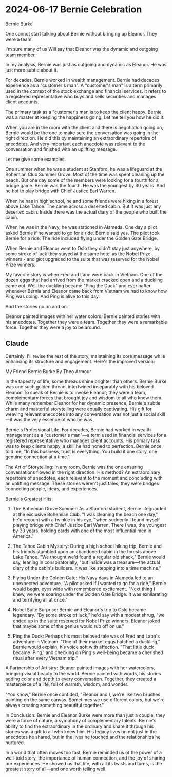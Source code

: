 # 2024-06-17 Bernie Celebration

Bernie Burke

One cannot start talking about Bernie without bringing up Eleanor. They were a team.

I'm sure many of us Will say that Eleanor was the dynamic and outgoing team member.

In my analysis, Bernie was just as outgoing and dynamic as Eleanor. He was just more subtle about it.

For decades, Bernie worked in wealth management. Bernie had decades experience as a "customer's man". A "customer's man" is a term primarily used in the context of the stock exchange and financial services. It refers to a registered representative who buys and sells securities and manages client accounts.

The primary task as a "customer's man is to keep the client happy. Bernie was a master at keeping the happiness going. Let me tell you how he did it.

When you are in the room with the client and there is negotiation going on, Bernie would be the one to make sure the conversation was going in the right direction. He did this by maintaining an extraordinary repertoire of anecdotes. And very important each anecdote was relevant to the conversation and finished with an uplifting message.

Let me give some examples.

One summer when he was a student at Stanford, he was a lifeguard at the Bohemian Club Summer Grove. Most of the time was spent cleaning up the beach. But one day some of the members were looking for a fourth for a bridge game. Bernie was the fourth. He was the youngest by 30 years. And he hot to play bridge with Chief Justice Earl Warren.

When he has in high school, he and some friends were hiking in a forest above Lake Tahoe. The came across a deserted cabin. But it was just any deserted cabin. Inside there was the actual diary of the people who built the cabin.

When he was in the Navy, he was stationed in Alameda. One day a pilot asked Bernie if he wanted to go for a ride. Bernie said yes. The pilot took Bernie for a ride. The ride included flying under the Golden Gate Bridge.

When Bernie and Eleanor went to Oslo they didn't stay just anywhere, by some stroke of luck they stayed at the same hotel as the Nobel Prize winners - and giot upgraded to the suite that was reserved for the Nobel Prize winners.

My favorite story is when Fred and Laon were back in Vietnam. One of the dozen eggs that had arrived from the market cracked open and a duckling came out. Well the duckling became "Ping the Duck" and ever hafter whenever Bernia and Eleanor came back from Vietnam we had to know how Ping was doing. And Ping is alive to this day.

And the stories go on and on.

Eleanor painted images with her water colors. Bernie painted stories with his anecdotes. Together they were a team. Together they were a remarkable force. Together they were a joy to be around.


## Claude

Certainly. I'll revise the rest of the story, maintaining its core message while enhancing its structure and engagement. Here's the improved version:

My Friend Bernie Burke
By Theo Armour

In the tapestry of life, some threads shine brighter than others. Bernie Burke was one such golden thread, intertwined inseparably with his beloved Eleanor. To speak of Bernie is to invoke Eleanor; they were a team, complementary forces that brought joy and wisdom to all who knew them. While many remember Eleanor for her dynamic presence, Bernie's subtle charm and masterful storytelling were equally captivating. His gift for weaving relevant anecdotes into any conversation was not just a social skill—it was the very essence of who he was.

Bernie's Professional Life:
For decades, Bernie had worked in wealth management as a "customer's man"—a term used in financial services for a registered representative who manages client accounts. His primary task was to keep clients happy, a skill he had honed to perfection. Bernie once told me, "In this business, trust is everything. You build it one story, one genuine connection at a time."

The Art of Storytelling:
In any room, Bernie was the one ensuring conversations flowed in the right direction. His method? An extraordinary repertoire of anecdotes, each relevant to the moment and concluding with an uplifting message. These stories weren't just tales; they were bridges connecting people, ideas, and experiences.

Bernie's Greatest Hits:

1. The Bohemian Grove Summer: As a Stanford student, Bernie lifeguarded at the exclusive Bohemian Club. "I was cleaning the beach one day," he'd recount with a twinkle in his eye, "when suddenly I found myself playing bridge with Chief Justice Earl Warren. There I was, the youngest by 30 years, holding cards with one of the most influential men in America."

2. The Tahoe Cabin Mystery: During a high school hiking trip, Bernie and his friends stumbled upon an abandoned cabin in the forests above Lake Tahoe. "We thought we'd found a regular old shack," Bernie would say, leaning in conspiratorially, "but inside was a treasure—the actual diary of the cabin's builders. It was like stepping into a time machine."

3. Flying Under the Golden Gate: His Navy days in Alameda led to an unexpected adventure. "A pilot asked if I wanted to go for a ride," Bernie would begin, eyes wide with remembered excitement. "Next thing I knew, we were soaring under the Golden Gate Bridge. It was exhilarating and terrifying all at once."

4. Nobel Suite Surprise: Bernie and Eleanor's trip to Oslo became legendary. "By some stroke of luck," he'd say with a modest shrug, "we ended up in the suite reserved for Nobel Prize winners. Eleanor joked that maybe some of the genius would rub off on us."

5. Ping the Duck: Perhaps his most beloved tale was of Fred and Laon's adventure in Vietnam. "One of their market eggs hatched a duckling," Bernie would explain, his voice soft with affection. "That little duck became 'Ping,' and checking on Ping's well-being became a cherished ritual after every Vietnam trip."

A Partnership of Artistry:
Eleanor painted images with her watercolors, bringing visual beauty to the world. Bernie painted with words, his stories adding color and depth to every conversation. Together, they created a masterpiece of a life, full of warmth, wisdom, and wonder.

"You know," Bernie once confided, "Eleanor and I, we're like two brushes painting on the same canvas. Sometimes we use different colors, but we're always creating something beautiful together."

In Conclusion:
Bernie and Eleanor Burke were more than just a couple; they were a force of nature, a symphony of complementary talents. Bernie's ability to find the extraordinary in the ordinary and share it through his stories was a gift to all who knew him. His legacy lives on not just in the anecdotes he shared, but in the lives he touched and the relationships he nurtured.

In a world that often moves too fast, Bernie reminded us of the power of a well-told story, the importance of human connection, and the joy of sharing our experiences. He showed us that life, with all its twists and turns, is the greatest story of all—and one worth telling well.





